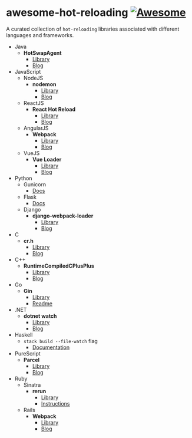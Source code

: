 # awesome-hot-reloading [![Awesome](https://cdn.rawgit.com/sindresorhus/awesome/d7305f38d29fed78fa85652e3a63e154dd8e8829/media/badge.svg)](https://github.com/sindresorhus/awesome)

A curated collection of `hot-reloading` libraries associated with different languages and frameworks.

- Java
  - **HotSwapAgent**
    - [Library](https://github.com/HotswapProjects/HotswapAgent)
    - [Blog](https://blog.payara.fish/using-hotswapagent-to-speed-up-development)
- JavaScript
  - NodeJS
    - **nodemon**
      - [Library](https://github.com/remy/nodemon)
      - [Blog](https://hackernoon.com/nodemon-example-tutorial-npm-start-script-auto-watch-47cd702fe442)
  - ReactJS
    - **React Hot Reload**
      - [Library](https://github.com/gaearon/react-hot-loader)
      - [Blog](http://gaearon.github.io/react-hot-loader/getstarted/)
  - AngularJS
    - **Webpack**
      - [Library](https://github.com/webpack/webpack)
      - [Blog](https://damienbod.com/2017/02/01/hot-module-replacement-with-angular-2-and-webpack/)
  - VueJS
    - **Vue Loader**
      - [Library](https://github.com/vuejs/vue-loader)
      - [Blog](https://vue-loader.vuejs.org/guide/hot-reload.html)
- Python
  - Gunicorn
    - [Docs](http://docs.gunicorn.org/en/stable/settings.html#debugging)
  - Flask
    - [Docs](http://flask.pocoo.org/docs/0.12/quickstart/#debug-mode)
  - Django
    - **django-webpack-loader**
      - [Library](https://github.com/owais/django-webpack-loader)
      - [Blog](https://owais.lone.pw/blog/webpack-plus-reactjs-and-django/)
- C
  - **cr.h**
    - [Library](https://github.com/fungos/cr)
    - [Blog](https://fungos.github.io/blog/2017/11/20/cr.h-a-simple-c-hot-reload-header-only-library/)
- C++
  - **RuntimeCompiledCPlusPlus**
    - [Library](https://github.com/RuntimeCompiledCPlusPlus/RuntimeCompiledCPlusPlus)
    - [Blog](https://github.com/RuntimeCompiledCPlusPlus/RuntimeCompiledCPlusPlus/wiki)
- Go
  - **Gin**
    - [Library](https://github.com/codegangsta/gin)
    - [Readme](https://github.com/codegangsta/gin/blob/master/README.md)
- .NET
  - **dotnet watch**
    - [Library](https://github.com/aspnet/DotNetTools/blob/dev/src/dotnet-watch/README.md)
    - [Blog](https://docs.microsoft.com/en-us/aspnet/core/tutorials/dotnet-watch?view=aspnetcore-2.1)
- Haskell
  - `stack build --file-watch` flag
    - [Documentation](https://docs.haskellstack.org/en/stable/build_command/#flags)
- PureScript
  - **Parcel**
    - [Library](https://github.com/parcel-bundler/parcel)
    - [Blog](https://qiita.com/kimagure/items/a870d250f75a6822759b)
- Ruby
  - Sinatra
    - **rerun**
      - [Library](https://github.com/alexch/rerun)
      - [Instructions](http://sinatrarb.com/faq.html#reloading)
  - Rails
    - **Webpack**
      - [Library](https://github.com/webpack/webpack)
      - [Blog](https://medium.com/@hpux/rails-5-1-loves-javascript-a1d84d5318b)
